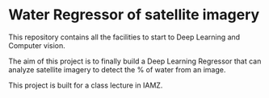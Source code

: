 # Water Regressor of satellite imagery

This repository contains all the facilities to start to Deep Learning and Computer vision.

The aim of this project is to finally build a Deep Learning Regressor that can analyze satellite imagery to detect the % of water from an image.

This project is built for a class lecture in IAMZ.

